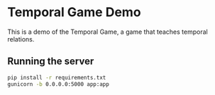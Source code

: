 # Temporal Game Demo

This is a demo of the Temporal Game, a game that teaches temporal relations.

## Running the server

```bash
pip install -r requirements.txt
gunicorn -b 0.0.0.0:5000 app:app
```
